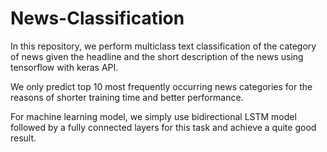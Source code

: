 # News-Classification

In this repository, we perform multiclass text classification of the category of news given the headline and the short description of the news using tensorflow with keras API.

We only predict top 10 most frequently occurring news categories for the reasons of shorter training time and better performance.

For machine learning model, we simply use bidirectional LSTM model followed by a fully connected layers for this task and achieve a quite good result.